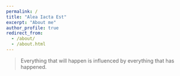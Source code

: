 ```yaml
---
permalink: /
title: "Alea Iacta Est"
excerpt: "About me"
author_profile: true
redirect_from: 
  - /about/
  - /about.html
---
```




> Everything that will happen is influenced by everything that has happened.




